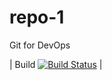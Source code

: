 # repo-1
Git for DevOps

| Build [![Build Status](https://dev.azure.com/naseeruddinm0082/DemoProj/_apis/build/status/nasirdevops.repo-1?branchName=master)](https://dev.azure.com/naseeruddinm0082/DemoProj/_build/latest?definitionId=1&branchName=master) |
